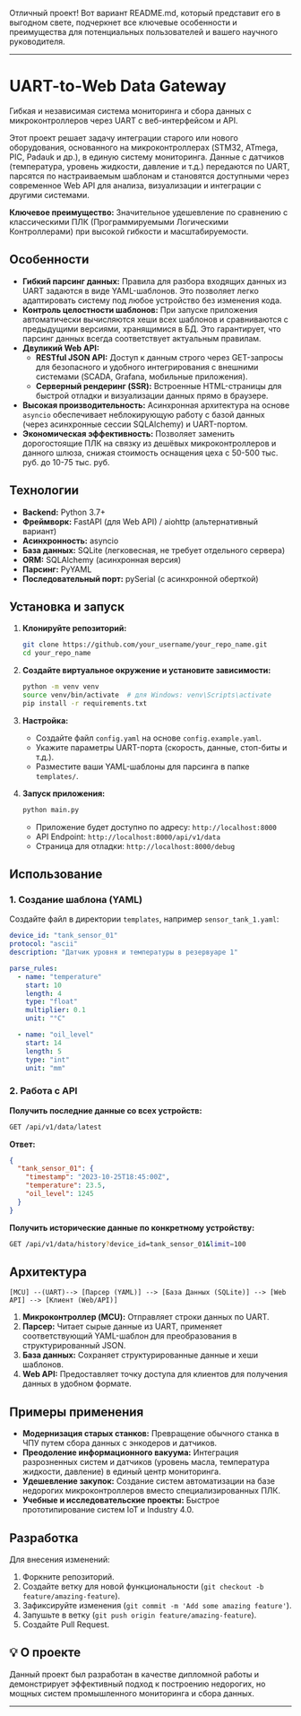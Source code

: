 Отличный проект! Вот вариант README.md, который представит его в выгодном свете, подчеркнет все ключевые особенности и преимущества для потенциальных пользователей и вашего научного руководителя.

---

# UART-to-Web Data Gateway

Гибкая и независимая система мониторинга и сбора данных с микроконтроллеров через UART с веб-интерфейсом и API.

Этот проект решает задачу интеграции старого или нового оборудования, основанного на микроконтроллерах (STM32, ATmega, PIC, Padauk и др.), в единую систему мониторинга. Данные с датчиков (температура, уровень жидкости, давление и т.д.) передаются по UART, парсятся по настраиваемым шаблонам и становятся доступными через современное Web API для анализа, визуализации и интеграции с другими системами.

**Ключевое преимущество:** Значительное удешевление по сравнению с классическими ПЛК (Программируемыми Логическими Контроллерами) при высокой гибкости и масштабируемости.

## Особенности

*   **Гибкий парсинг данных:** Правила для разбора входящих данных из UART задаются в виде YAML-шаблонов. Это позволяет легко адаптировать систему под любое устройство без изменения кода.
*   **Контроль целостности шаблонов:** При запуске приложения автоматически вычисляются хеши всех шаблонов и сравниваются с предыдущими версиями, хранящимися в БД. Это гарантирует, что парсинг данных всегда соответствует актуальным правилам.
*   **Двуликий Web API:**
    *   **RESTful JSON API:** Доступ к данным строго через GET-запросы для безопасного и удобного интегрирования с внешними системами (SCADA, Grafana, мобильные приложения).
    *   **Серверный рендеринг (SSR):** Встроенные HTML-страницы для быстрой отладки и визуализации данных прямо в браузере.
*   **Высокая производительность:** Асинхронная архитектура на основе `asyncio` обеспечивает неблокирующую работу с базой данных (через асинхронные сессии SQLAlchemy) и UART-портом.
*   **Экономическая эффективность:** Позволяет заменить дорогостоящие ПЛК на связку из дешёвых микроконтроллеров и данного шлюза, снижая стоимость оснащения цеха с 50-500 тыс. руб. до 10-75 тыс. руб.

## Технологии

*   **Backend:** Python 3.7+
*   **Фреймворк:** FastAPI (для Web API) / aiohttp (альтернативный вариант)
*   **Асинхронность:** asyncio
*   **База данных:** SQLite (легковесная, не требует отдельного сервера)
*   **ORM:** SQLAlchemy (асинхронная версия)
*   **Парсинг:** PyYAML
*   **Последовательный порт:** pySerial (с асинхронной оберткой)

## Установка и запуск

1.  **Клонируйте репозиторий:**
    ```bash
    git clone https://github.com/your_username/your_repo_name.git
    cd your_repo_name
    ```

2.  **Создайте виртуальное окружение и установите зависимости:**
    ```bash
    python -m venv venv
    source venv/bin/activate  # для Windows: venv\Scripts\activate
    pip install -r requirements.txt
    ```

3.  **Настройка:**
    *   Создайте файл `config.yaml` на основе `config.example.yaml`.
    *   Укажите параметры UART-порта (скорость, данные, стоп-биты и т.д.).
    *   Разместите ваши YAML-шаблоны для парсинга в папке `templates/`.

4.  **Запуск приложения:**
    ```bash
    python main.py
    ```
    *   Приложение будет доступно по адресу: `http://localhost:8000`
    *   API Endpoint: `http://localhost:8000/api/v1/data`
    *   Страница для отладки: `http://localhost:8000/debug`

## Использование

### 1. Создание шаблона (YAML)

Создайте файл в директории `templates`, например `sensor_tank_1.yaml`:

```yaml
device_id: "tank_sensor_01"
protocol: "ascii"
description: "Датчик уровня и температуры в резервуаре 1"

parse_rules:
  - name: "temperature"
    start: 10
    length: 4
    type: "float"
    multiplier: 0.1
    unit: "°C"

  - name: "oil_level"
    start: 14
    length: 5
    type: "int"
    unit: "mm"
```

### 2. Работа с API

**Получить последние данные со всех устройств:**
```bash
GET /api/v1/data/latest
```
**Ответ:**
```json
{
  "tank_sensor_01": {
    "timestamp": "2023-10-25T18:45:00Z",
    "temperature": 23.5,
    "oil_level": 1245
  }
}
```

**Получить исторические данные по конкретному устройству:**
```bash
GET /api/v1/data/history?device_id=tank_sensor_01&limit=100
```

## Архитектура

```
[MCU] --(UART)--> [Парсер (YAML)] --> [База Данных (SQLite)] --> [Web API] --> [Клиент (Web/API)]
```

1.  **Микроконтроллер (MCU):** Отправляет строки данных по UART.
2.  **Парсер:** Читает сырые данные из UART, применяет соответствующий YAML-шаблон для преобразования в структурированный JSON.
3.  **База данных:** Сохраняет структурированные данные и хеши шаблонов.
4.  **Web API:** Предоставляет точку доступа для клиентов для получения данных в удобном формате.

## Примеры применения

*   **Модернизация старых станков:** Превращение обычного станка в ЧПУ путем сбора данных с энкодеров и датчиков.
*   **Преодоление информационного вакуума:** Интеграция разрозненных систем и датчиков (уровень масла, температура жидкости, давление) в единый центр мониторинга.
*   **Удешевление закупок:** Создание систем автоматизации на базе недорогих микроконтроллеров вместо специализированных ПЛК.
*   **Учебные и исследовательские проекты:** Быстрое прототипирование систем IoT и Industry 4.0.

## Разработка

Для внесения изменений:

1.  Форкните репозиторий.
2.  Создайте ветку для новой функциональности (`git checkout -b feature/amazing-feature`).
3.  Зафиксируйте изменения (`git commit -m 'Add some amazing feature'`).
4.  Запушьте в ветку (`git push origin feature/amazing-feature`).
5.  Создайте Pull Request.

## 💡 О проекте

Данный проект был разработан в качестве дипломной работы и демонстрирует эффективный подход к построению недорогих, но мощных систем промышленного мониторинга и сбора данных.

---
